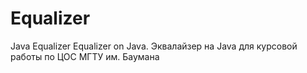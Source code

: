 # Equalizer
Java Equalizer 
Equalizer on Java. Эквалайзер на Java для курсовой работы по ЦОС МГТУ им. Баумана
